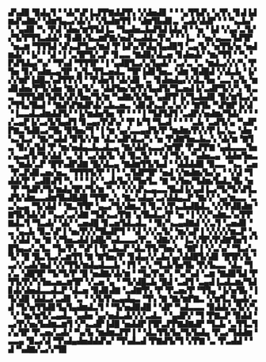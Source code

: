 ▟▚▟▉▝▉▟▄▜▝▝▟▞▚▛▐▃▛▛▇▟▟▜▚▝▞▟▅▟▊▝▝▝▄▜▜▟▚▝▄▜▚▝▊▟▐▟▆▟▚▟▇▞▝▟▆▜▄▃▞▟▞▞▝▞▙▟▆▜▜▝▝▟▆▜▙▟▊▃▝▃▟▞▟▟▛▝▝▝▚▃▙▞▚▝▄▟▉▝▚▝▛▟▝▟▅▞▆▜▜▟▐▃▝▜▄▟▅▃▙▟▜▟▐▟▄▜▝▝▅▝▐▟▝▞▄▞▃▜▞▞▜▞▛▜▜▃▟▟▞▝▊▟▊▞▙▃▆▛▇▞▅▟▚▃▟▟▃▜▚▞▝▝▐▃▝▝▅▞▄▃▃▜▟▜▛▝▅▃▆▝▜▜▜▟▝▟▚▃▛▜▃▞▆▟▝▛▐▟▚▞▛▟▄▜▄▟▉▜▝▃▄▜▞▝▅▜▜▞▅▝▅▟▆▟▞▝▐▞▝▝▟▝▐▝▃▜▛▜▞▃▛▝▊▃▃▝▇▟▉▞▟▃▅▝▊▟▅▟▞▝▆▞▜▜▝▝▚▝▛▟▜▟▄▞▚▞▝▜▚▟▝▜▜▜▛▝▐▝▄▟█▜▃▞▄▜▄▟▞▝▃▞▃▝▃▝▆▟▃▞▞▞▚▝▛▜▅▝▊▞▚▟▆▃▄▜▛▝▄▜▃▜▜▃▅▟▃▝▜▛▐▟▊▜▅▃▝▟▆▝▉▟█▟▝▞▟▃▙▝▐▞▞▞▆▛▐▟█▃▚▟▜▜▚▜▝▝▛▟▅▜▝▟▞▟▊▝▃▝▊▟▅▟▄▞▞▟▃▜▅▝▃▃▚▞▙▝▆▟▊▟▅▞▛▜▞▟▅▝▇▞▄▜▞▃▝▟▟▜▅▞▅▜▚▜▄▟▜▞▜▃▅▟▐▞▃▟▛▜▞▞▚▝▊▃▃▝▜▜▜▟▊▜▟▜▞▟▚▜▅▞▜▞▆▝▚▟▇▞▙▜▅▝▄▟▛▛▐▞▜▃▙▟▉▝▉▞▆▜▃▞▄▞▜▜▄▜▙▟▝▝▇▟▚▛▇▟▛▟▞▃▙▃▅▃▝▟▊▟▚▃▛▃▚▞▞▝▇▜▙▝▚▛▇▛▐▞▟▝▐▃▃▟▃▟▆▟▟▜▞▝▐▞▆▟▅▜▅▝▛▝▝▝▐▝▜▟▜▟▜▝▃▟▛▞▅▟▆▞▜▟▞▝▝▝▞▃▄▛▐▞▃▞▙▜▄▟▜▝▊▃▄▞▛▟▚▞▝▛▐▞▜▝▜▃▟▝▝▝▝▃▙▝▃▟▜▞▄▝▚▟▛▛▇▃▜▟▉▃▞▜▙▝▉▜▅▞▜▝▐▝▆▝▄▞▃▃▄▟▜▞▛▝▆▟▆▞▛▞▞▛▐▃▚▃▝▟▅▝▚▃▜▃▞▝▇▞▚▟▟▝▉▜▞▞▆▝▟▃▚▟▛▟▃▞▚▝▅▝▛▟▇▜▅▃▙▃▚▝▟▞▆▝▇▜▃▝▉▞▄▜▟▝▛▝▆▞▅▟▄▃▙▃▟▃▄▝▇▞▟▟▚▃▃▞▆▜▛▝▛▃▛▛▇▝▄▟▃▃▃▜▅▞▄▃▅▜▞▜▞▟▟▝▃▝▟▝▃▞▟▞▙▝▟▝▉▃▜▞▝▝▟▝▜▞▄▝▚▟▅▃▄▝▟▟▅▜▅▃▃▝▆▟▞▃▛▝█▜▚▟▛▟▇▝█▞▟▃▄▝▇▟▆▜▜▞▙▟▝▝▟▟▟▟▉▝▉▃▃▝▚▃▝▃▅▝▛▃▛▟▊▃▅▞▅▃▝▜▜▜▜▞▛▝▐▝▝▃▜▟▛▜▛▝▅▟▝▞▆▟▆▞▙▞▄▝▝▞▟▝▜▟▟▞▛▝▃▟▉▟▜▝▚▝▝▝▐▞▝▃▟▞▙▞▞▜▅▜▃▝▇▝▚▜▅▞▜▟▆▞▙▟▃▜▙▝▅▝▛▝▜▟▛▞▜▞▆▟▄▜▛▞▜▞▆▝▚▝▝▞▞▟▚▃▄▃▃▜▙▟▐▞▄▟▐▃▞▜▞▜▞▟▜▃▟▜▞▟▆▃▃▟▆▜▙▟█▟█▝▜▜▛▃▚▝▇▃▚▟▄▞▃▞▟▟▄▃▛▝▇▞▞▝▄▞▆▃▃▝▃▃▚▃▄▝▜▞▟▟▝▝▇▃▜▜▛▝▄▃▞▜▞▟▆▃▜▝▊▃▚▜▚▃▙▟█▟▃▝▞▞▛▟▉▟▆▝▇▜▙▜▟▞▟▝▚▃▞▃▞▟▇▝▜▟▚▃▞▛▇▝▄▜▙▟▃▞▛▝▅▝▐▝▞▞▚▟▆▃▚▞▛▛▇▟▃▜▝▜▃▟▞▝▟▞▝▃▅▟█▝▊▃▅▜▟▃▟▃▝▝▉▞▚▃▄▟▇▟▝▞▃▜▝▃▅▟▊▝▃▝▄▃▙▝▉▃▚▛▐▝▅▞▛▞▞▜▙▟▛▜▝▝▟▝▞▞▃▜▞▝▆▞▄▛▐▝▞▞▞▞▆▃▛▝▄▝▞▟▟▝▅▝▇▝▞▜▅▃▟▟▐▟█▞▚▟▃▃▃▞▛▃▝▟▇▞▞▝▐▃▚▜▛▞▛▟▇▜▅▜▝▝█▜▄▃▞▃▜▃▝▜▄▜▚▝▚▛▐▝▛▃▙▃▛▝▟▃▜▜▞▜▅▞▄▝▇▛▐▝▞▃▚▞▝▜▃▞▃▜▞▝█▝█▃▜▃▞▃▆▜▜▝▇▝▇▜▅▞▛▝▊▟▄▞▞▃▙▞▄▞▟▟█▜▞▟▊▝█▜▛▞▙▝▃▞▞▃▟▞▆▟▝▞▞▜▜▞▆▟▄▟▃▃▙▝▐▜▝▃▚▝▜▃▙▜▅▜▙▝▛▞▙▃▃▝▟▃▝▜▞▃▝▟█▜▛▝▜▞▜▞▛▝█▝▅▟▇▞▟▞▆▝▝▜▄▜▚▞▚▝▚▞▚▟▝▃▆▝▇▟▉▜▟▝▛▜▜▞▛▞▚▜▅▃▅▃▆▜▛▝▞▃▅▝▄▝▝▜▞▟█▃▙▝█▟▝▃▟▜▝▃▄▟▐▃▟▃▆▞▜▟▊▟▞▟▅▟▃▃▟▃▛▝▟▃▅▝▉▟▊▟▇▝▃▟▇▜▚▝▛▝▛▃▅▞▛▝▜▜▄▝▐▞▅▜▙▝▐▜▞▟█▝▟▟▃▞▃▟▊▝▃▝▝▞▙▜▚▃▄▟▄▃▝▜▚▝▇▝▇▞▆▛▇▃▝▞▆▜▃▜▄▟▞▃▟▝▜▞▅▜▜▟▊▜▄▜▄▟▆▟▃▜▝▝▜▞▅▟▉▟█▝▝▟▛▝▚▟▃▃▃▝▉▟▟▞▃▜▞▞▚▝▞▝▆▞▆▜▞▃▄▟▃▝▄▟▅▝▄▞▅▟▃▟▞▞▞▃▟▃▝▝▄▟▛▞▝▜▝▛▇▃▛▝▉▟▟▝▃▞▛▞▅▞▙▟▆▃▆▜▝▞▚▃▟▛▐▟█▝▅▟▟▛▐▜▛▃▛▛▇▟▇▟▛▝▜▃▙▝▃▜▜▃▜▞▄▜▛▝▛▃▅▞▃▟▞▝▚▞▙▝▆▟▆▃▛▛▐▝▝▟▃▜▜▞▙▞▜▞▙▟▄▝▛▃▞▜▟▟▆▝▃▃▄▝▉▃▞▟▝▜▚▟▄▟▅▟▟▟▚▞▝▜▚▟▃▟▝▛▇▟▜▞▜▝▞▛▇▝▃▝▛▃▟▟▝▝▟▝▚▟▇▞▃▞▞▜▉
